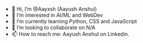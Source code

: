 - 👋 Hi, I’m @Aayxsh (Aayush Anshul)
- 👀 I’m interested in AI/ML and WebDev
- 🌱 I’m currently learning Python, CSS and JavaScript
- 💞️ I’m looking to collaborate on N/A
- 📫 How to reach me: Aayush Anshul on Linkedin.

<!---
Aayxsh/Aayxsh is a ✨ special ✨ repository because its `README.md` (this file) appears on your GitHub profile.
You can click the Preview link to take a look at your changes.
--->
